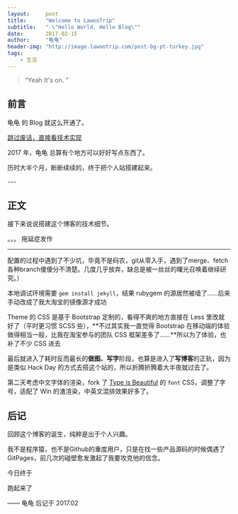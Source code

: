 ```yaml
---
layout:     post
title:      "Welcome to LawooTrip"
subtitle:   " \"Hello World, Hello Blog\""
date:       2017-02-15
author:     "龟龟"
header-img: "http://image.lawootrip.com/post-bg-pt-turkey.jpg"
tags:
    - 生活
---
```


> “Yeah It's on. ”


## 前言

龟龟 的 Blog 就这么开通了。

[跳过废话，直接看技术实现 ](#build)



2017 年，龟龟 总算有个地方可以好好写点东西了。

历时大半个月，断断续续的，终于把个人站搭建起来。



<p id = "build"></p>
---

## 正文

接下来说说搭建这个博客的技术细节。  


。。。
拖延症发作



---

配置的过程中遇到了不少坑，毕竟不是码农，git从零入手，遇到了merge、fetch各种branch傻傻分不清楚。几度几乎放弃，缺总是被一丝丝的曙光召唤着继续研究。）

本地调试环境需要 `gem install jekyll`，结果 rubygem 的源居然被墙了……后来手动改成了我大淘宝的镜像源才成功

Theme 的 CSS 是基于 Bootstrap 定制的，看得不爽的地方直接在 Less 里改就好了（平时更习惯 SCSS 些），**不过其实我一直觉得 Bootstrap 在移动端的体验做得相当一般，比我在淘宝参与的团队 CSS 框架差多了……**所以为了体验，也补了不少 CSS 进去

最后就进入了耗时反而最长的**做图、写字**阶段，也算是进入了**写博客**的正轨，因为是类似 Hack Day 的方式去搭这个站的，所以折腾折腾着大半夜就过去了。

第二天考虑中文字体的渲染，fork 了 [Type is Beautiful](http://www.typeisbeautiful.com/) 的 `font` CSS，调整了字号，适配了 Win 的渣渲染，中英文混排效果好多了。


## 后记

回顾这个博客的诞生，纯粹是出于个人兴趣。

我不是程序猿，也不是Github的重度用户，只是在找一些产品源码的时候偶遇了GitPages，前几次的碰壁愈发激起了我要攻克他的信念。

今日终于

跑起来了

—— 龟龟 后记于 2017.02
